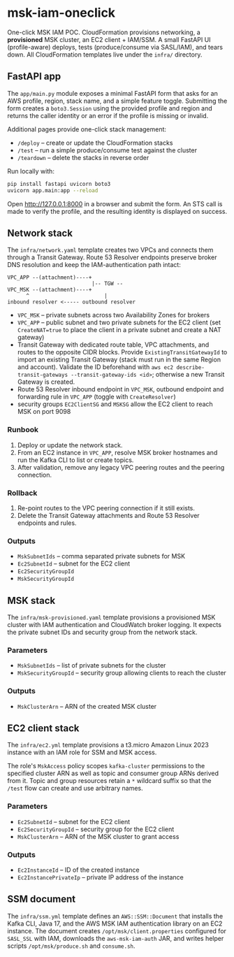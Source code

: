 # msk-iam-oneclick
One-click MSK IAM POC. CloudFormation provisions networking, a **provisioned** MSK cluster, an EC2 client + IAM/SSM. A small FastAPI UI (profile-aware) deploys, tests (produce/consume via SASL/IAM), and tears down. All CloudFormation templates live under the `infra/` directory.

## FastAPI app

The `app/main.py` module exposes a minimal FastAPI form that asks for an
AWS profile, region, stack name, and a simple feature toggle. Submitting the
form creates a `boto3.Session` using the provided profile and region and
returns the caller identity or an error if the profile is missing or invalid.

Additional pages provide one-click stack management:

- `/deploy` – create or update the CloudFormation stacks
- `/test` – run a simple produce/consume test against the cluster
- `/teardown` – delete the stacks in reverse order

Run locally with:

```bash
pip install fastapi uvicorn boto3
uvicorn app.main:app --reload
```

Open <http://127.0.0.1:8000> in a browser and submit the form. An STS call is
made to verify the profile, and the resulting identity is displayed on success.

## Network stack
The `infra/network.yaml` template creates two VPCs and connects them through a
Transit Gateway. Route 53 Resolver endpoints preserve broker DNS resolution and
keep the IAM-authentication path intact:

```
VPC_APP --(attachment)----+
                           |-- TGW --
VPC_MSK --(attachment)----+
      ^                        |
inbound resolver <----- outbound resolver
```

- `VPC_MSK` – private subnets across two Availability Zones for brokers
- `VPC_APP` – public subnet and two private subnets for the EC2 client (set
  `CreateNAT=true` to place the client in a private subnet and create a NAT
  gateway)
- Transit Gateway with dedicated route table, VPC attachments, and routes to the
  opposite CIDR blocks. Provide `ExistingTransitGatewayId` to import an existing
  Transit Gateway (stack must run in the same Region and account). Validate the
  ID beforehand with `aws ec2 describe-transit-gateways --transit-gateway-ids
  <id>`; otherwise a new Transit Gateway is created.
- Route 53 Resolver inbound endpoint in `VPC_MSK`, outbound endpoint and
  forwarding rule in `VPC_APP` (toggle with `CreateResolver`)
- security groups `EC2ClientSG` and `MSKSG` allow the EC2 client to reach MSK on
  port 9098

### Runbook

1. Deploy or update the network stack.
2. From an EC2 instance in `VPC_APP`, resolve MSK broker hostnames and run the
   Kafka CLI to list or create topics.
3. After validation, remove any legacy VPC peering routes and the peering
   connection.

### Rollback

1. Re-point routes to the VPC peering connection if it still exists.
2. Delete the Transit Gateway attachments and Route 53 Resolver endpoints and
   rules.

### Outputs

- `MskSubnetIds` – comma separated private subnets for MSK
- `Ec2SubnetId` – subnet for the EC2 client
- `Ec2SecurityGroupId`
- `MskSecurityGroupId`

## MSK stack

The `infra/msk-provisioned.yaml` template provisions a provisioned MSK cluster with IAM authentication and CloudWatch broker logging. It expects the private subnet IDs and security group from the network stack.

### Parameters

- `MskSubnetIds` – list of private subnets for the cluster
- `MskSecurityGroupId` – security group allowing clients to reach the cluster

### Outputs

- `MskClusterArn` – ARN of the created MSK cluster

## EC2 client stack

The `infra/ec2.yml` template provisions a t3.micro Amazon Linux 2023 instance with an IAM role for SSM and MSK access.

The role's `MskAccess` policy scopes `kafka-cluster` permissions to the
specified cluster ARN as well as topic and consumer group ARNs derived from it.
Topic and group resources retain a `*` wildcard suffix so that the `/test` flow
can create and use arbitrary names.

### Parameters

- `Ec2SubnetId` – subnet for the EC2 client
- `Ec2SecurityGroupId` – security group for the EC2 client
- `MskClusterArn` – ARN of the MSK cluster to grant access

### Outputs

- `Ec2InstanceId` – ID of the created instance
- `Ec2InstancePrivateIp` – private IP address of the instance

## SSM document

The `infra/ssm.yml` template defines an `AWS::SSM::Document` that installs the Kafka CLI, Java 17, and the AWS MSK IAM authentication library on an EC2 instance. The document creates `/opt/msk/client.properties` configured for `SASL_SSL` with IAM, downloads the `aws-msk-iam-auth` JAR, and writes helper scripts `/opt/msk/produce.sh` and `consume.sh`.
